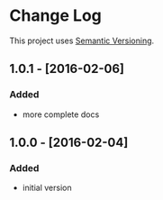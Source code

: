 # Change Log
This project uses [Semantic Versioning](http://semver.org/).

## **1.0.1** - [2016-02-06]

### Added
- more complete docs

## **1.0.0** - [2016-02-04]

### Added
- initial version
